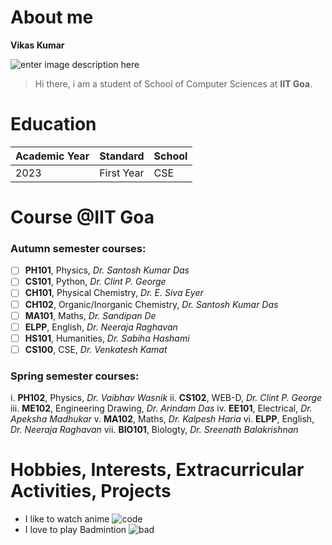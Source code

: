 # About me
**Vikas Kumar**

![enter image description here](https://img.freepik.com/free-photo/3d-rendering-cartoon-like-boy-doing-homework_23-2150797744.jpg?t=st=1707283797~exp=1707287397~hmac=dcf0c1393ac3b336e8cb686522d7c2d7a9e57cfb0626fa5f5e6d01621df3823f&w=826)
>Hi there, i am a student of School of Computer Sciences at **IIT Goa**.

# Education

| Academic Year | Standard  | School |
|---------------|-----------|--------|
| 2023          | First Year|   CSE  |

# Course @IIT Goa
### Autumn semester courses:
- [ ] **PH101**, Physics, *Dr. Santosh Kumar Das* 
- [ ] **CS101**, Python, *Dr. Clint P. George* 
- [ ] **CH101**, Physical Chemistry, *Dr. E. Siva Eyer* 
- [ ] **CH102**, Organic/Inorganic Chemistry, *Dr. Santosh Kumar Das* 
- [ ] **MA101**, Maths, *Dr. Sandipan De* 
- [ ] **ELPP**, English, *Dr. Neeraja Raghavan* 
- [ ] **HS101**, Humanities, *Dr. Sabiha Hashami* 
- [ ] **CS100**, CSE, *Dr. Venkatesh Kamat* 

### Spring semester courses:
i. **PH102**, Physics, *Dr. Vaibhav Wasnik* 
ii. **CS102**, WEB-D, *Dr. Clint P. George* 
iii. **ME102**, Engineering Drawing, *Dr. Arindam Das* 
iv. **EE101**, Electrical, *Dr. Apeksha Madhukar* 
v. **MA102**, Maths, *Dr. Kalpesh Haria* 
vi. **ELPP**, English, *Dr. Neeraja Raghavan* 
vii. **BIO101**, Biologty, *Dr. Sreenath Balakrishnan* 

# Hobbies, Interests, Extracurricular Activities, Projects
- I like to watch anime 
 ![code](https://upload.wikimedia.org/wikipedia/en/7/74/Code_Geass_R1_box_set_cover.jpg)
- I love to play Badmintion ![bad](https://img.etimg.com/thumb/width-1200,height-1200,imgsize-73554,resizemode-75,msid-103765538/top-trending-products/sports-equipment/best-badminton-racquets-to-unleash-your-potential-and-elevate-your-game.jpg)

